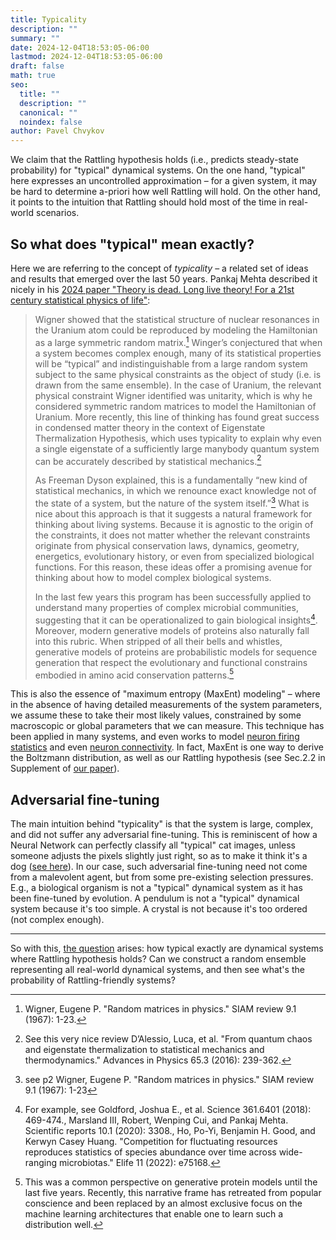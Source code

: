 ```yaml
---
title: Typicality
description: ""
summary: ""
date: 2024-12-04T18:53:05-06:00
lastmod: 2024-12-04T18:53:05-06:00
draft: false
math: true
seo:
  title: ""
  description: ""
  canonical: ""
  noindex: false
author: Pavel Chvykov
---
```

We claim that the Rattling hypothesis holds (i.e., predicts steady-state probability) for "typical" dynamical systems. On the one hand, "typical" here expresses an uncontrolled approximation – for a given system, it may be hard to determine a-priori how well Rattling will hold. On the other hand, it points to the intuition that Rattling should hold most of the time in real-world scenarios. 

## So what does "typical" mean exactly? 

Here we are referring to the concept of *typicality* – a related set of ideas and results that emerged over the last 50 years. Pankaj Mehta described it nicely in his [2024 paper "Theory is dead. Long live theory! For a 21st century statistical physics of life"](https://arxiv.org/pdf/2410.20506):

>Wigner showed that the statistical structure of nuclear resonances in the Uranium atom could be reproduced by modeling the Hamiltonian as a large symmetric random matrix.[^1] Winger’s conjectured that when a system becomes complex enough, many of its statistical properties will be “typical” and indistinguishable from a large random system subject to the same physical constraints as the object of study (i.e. is drawn from the same ensemble). In the case of Uranium, the relevant physical constraint Wigner identified was unitarity, which is why he considered symmetric random matrices to model the Hamiltonian of Uranium. More recently, this line of thinking has found great success in condensed matter theory in the context of Eigenstate Thermalization Hypothesis, which uses typicality to explain why even a single eigenstate of a sufficiently large manybody quantum system can be accurately described by statistical mechanics.[^2]
>
>As Freeman Dyson explained, this is a fundamentally “new kind of statistical mechanics, in which we renounce exact knowledge not of the state of a system, but the nature of the system itself.”[^3] What is nice about this approach is that it suggests a natural framework for thinking about living systems. Because it is agnostic to the origin of the constraints, it does not matter whether the relevant constraints originate from physical conservation laws, dynamics, geometry, energetics, evolutionary history, or even from specialized biological functions. For this reason, these ideas offer a promising avenue for thinking about how to model complex biological systems.
>
>In the last few years this program has been successfully applied to understand many properties of complex microbial communities, suggesting that it can be operationalized to gain biological insights[^4]. Moreover, modern generative models of proteins also naturally fall into this rubric. When stripped of all their bells and whistles, generative models of proteins are probabilistic models for sequence generation that respect the evolutionary and functional constrains embodied in amino acid conservation patterns.[^5]

This is also the essence of "maximum entropy (MaxEnt) modeling" – where in the absence of having detailed measurements of the system parameters, we assume these to take their most likely values, constrained by some macroscopic or global parameters that we can measure. This technique has been applied in many systems, and even works to model [neuron firing statistics](https://www.nature.com/articles/s41598-024-55922-9) and even [neuron connectivity](https://www.nature.com/articles/s41598-022-13674-4). In fact, MaxEnt is one way to derive the Boltzmann distribution, as well as our Rattling hypothesis (see Sec.2.2 in Supplement of [our paper](https://www.science.org/doi/10.1126/science.abc6182)).

## Adversarial fine-tuning

The main intuition behind "typicality" is that the system is large, complex, and did not suffer any adversarial fine-tuning. This is reminiscent of how a Neural Network can perfectly classify all "typical" cat images, unless someone adjusts the pixels slightly just right, so as to make it think it's a dog ([see here](https://medium.com/@wanguiwawerub/adversarial-attacks-on-neural-networks-240a47c76f4c)). In our case, such adversarial fine-tuning need not come from a malevolent agent, but from some pre-existing selection pressures. E.g., a biological organism is not a "typical" dynamical system as it has been fine-tuned by evolution. A pendulum is not a "typical" dynamical system because it's too simple. A crystal is not because it's too ordered (not complex enough). 


-------
So with this, [the question](/core-questions/#typicality-of-rattling) arises: how typical exactly are dynamical systems where Rattling hypothesis holds? Can we construct a random ensemble representing all real-world dynamical systems, and then see what's the probability of Rattling-friendly systems?


[^1]:Wigner, Eugene P. "Random matrices in physics." SIAM review 9.1 (1967): 1-23.
[^2]: See this very nice review D’Alessio, Luca, et al. "From quantum chaos and eigenstate thermalization to statistical mechanics and thermodynamics." Advances in Physics 65.3 (2016): 239-362. 
[^3]: see p2 Wigner, Eugene P. "Random matrices in physics." SIAM review 9.1 (1967): 1-23
[^4]: For example, see Goldford, Joshua E., et al. Science 361.6401 (2018): 469-474., Marsland III, Robert, Wenping Cui, and Pankaj Mehta. Scientific reports 10.1 (2020): 3308., Ho, Po-Yi, Benjamin H. Good, and Kerwyn Casey Huang. "Competition for fluctuating resources reproduces statistics of species abundance over time across wide-ranging microbiotas." Elife 11 (2022): e75168.
[^5]: This was a common perspective on generative protein models until the last five years. Recently, this narrative frame has retreated from popular conscience and been replaced by an almost exclusive focus on the machine learning architectures that enable one to learn such a distribution well.
